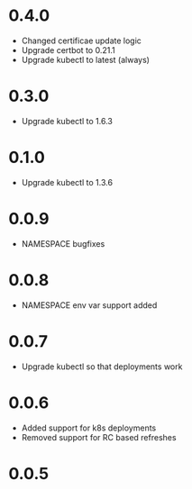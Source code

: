 # 0.4.0

 - Changed certificae update logic
 - Upgrade certbot to 0.21.1
 - Upgrade kubectl to latest (always)

# 0.3.0

 - Upgrade kubectl to 1.6.3

# 0.1.0

 - Upgrade kubectl to 1.3.6

# 0.0.9

 - NAMESPACE bugfixes

# 0.0.8

 - NAMESPACE env var support added

# 0.0.7

 - Upgrade kubectl so that deployments work

# 0.0.6

 - Added support for k8s deployments
 - Removed support for RC based refreshes

# 0.0.5
